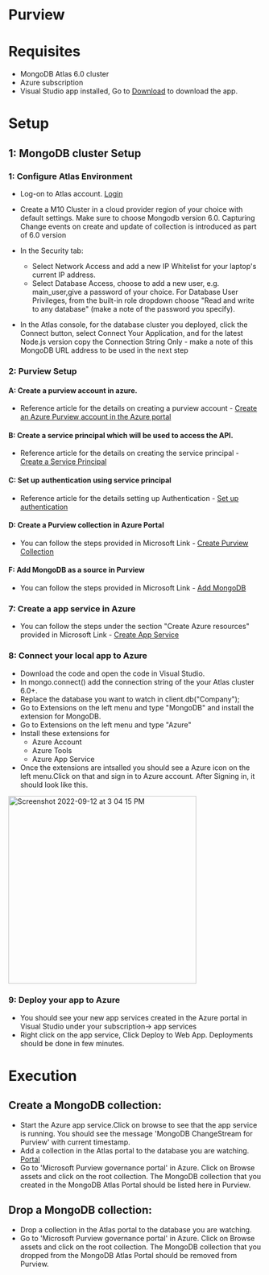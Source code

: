 # Purview

# Requisites
 - MongoDB Atlas 6.0 cluster
 - Azure subscription
 - Visual Studio app installed, Go to [Download](https://code.visualstudio.com/download) to download the app.
 
# Setup

## 1: MongoDB cluster Setup

### 1: Configure Atlas Environment

  - Log-on to Atlas account. [Login](https://account.mongodb.com/account/login)

  - Create a M10 Cluster in a cloud provider region of your choice with default settings. Make sure to choose Mongodb version 6.0. Capturing Change events on create and update of collection is introduced as part of 6.0 version
  - In the Security tab:
    - Select Network Access and add a new IP Whitelist for your laptop's current IP address.
    - Select Database Access, choose to add a new user, e.g. main_user,give a password of your choice. For Database User Privileges, from the built-in role dropdown choose "Read and write to any database" (make a note of the password you specify).
  - In the Atlas console, for the database cluster you deployed, click the Connect button, select Connect Your Application, and for the latest Node.js version copy the Connection String Only - make a note of this MongoDB URL address to be used in the next step

### 2: Purview Setup

#### A: Create a purview account in azure. 

   - Reference article for the details on creating a purview account - [Create an Azure Purview account in the Azure portal](https://docs.microsoft.com/en-us/azure/purview/create-catalog-portal)

#### B: Create a service principal which will be used to access the API.

   - Reference article for the details on creating the service principal - [Create a Service Principal](
https://docs.microsoft.com/en-us/azure/purview/tutorial-using-rest-apis#create-a-service-principal-application)

#### C: Set up authentication using service principal

   - Reference article for the details setting up Authentication - [Set up authentication](https://docs.microsoft.com/en-us/azure/purview/tutorial-using-rest-apis#set-up-authentication-using-service-principal)

#### D: Create a Purview collection in Azure Portal

  - You can follow the steps provided in Microsoft Link - [Create Purview Collection](https://docs.microsoft.com/en-us/azure/purview/quickstart-create-collection)

#### F: Add MongoDB as a source in Purview

- You can follow the steps provided in Microsoft Link - [Add MongoDB](https://docs.microsoft.com/en-us/azure/purview/register-scan-mongodb)

### 7: Create a app service in Azure

  - You can follow the steps under the section "Create Azure resources" provided in Microsoft Link - [Create App Service](https://docs.microsoft.com/en-us/azure/app-service/quickstart-nodejs?tabs=linux&pivots=development-environment-azure-portal#create-azure-resources)

### 8: Connect your local app to Azure

  - Download the code and open the code in Visual Studio.
  - In mongo.connect() add the connection string of the your Atlas cluster 6.0+.
  - Replace the database you want to watch in client.db("Company"); 
  -  Go to Extensions on the left menu and type "MongoDB" and install the extension for MongoDB.
  - Go to Extensions on the left menu and type "Azure"
  - Install these extensions for 
    - Azure Account
    - Azure Tools
    - Azure App Service
  - Once the extensions are intsalled you should see a Azure icon on the left menu.Click on that and sign in to Azure account. After Signing in, it should look like this.
   <img width="373" alt="Screenshot 2022-09-12 at 3 04 15 PM" src="https://user-images.githubusercontent.com/101181433/189621346-c3d9fef8-7fb4-4235-a5da-6e39bf2624a6.png">

### 9: Deploy your app to Azure
  - You should see your new app services created in the Azure portal in Visual Studio under your subscription-> app services
  - Right click on the app service, Click Deploy to Web App. Deployments should be done in few minutes.

    
# Execution

## Create a MongoDB collection:

  - Start the Azure app service.Click on browse to see that the app service is running. You should see the message 'MongoDB ChangeStream for Purview' with current timestamp.
  - Add a collection in the Atlas portal to the database you are watching. [Portal](https://account.mongodb.com/account/login)
  - Go to 'Microsoft Purview governance portal' in Azure. Click on Browse assets and click on the root collection. The MongoDB collection that you created in the MongoDB Atlas Portal should be listed here in Purview.

## Drop a MongoDB collection:

  -  Drop a collection in the Atlas portal to the database you are watching.
  - Go to  'Microsoft Purview governance portal' in Azure. Click on Browse assets and click on the root collection. The MongoDB collection that you dropped from the MongoDB Atlas Portal should be removed from Purview.
 
    
    
    
  


  

  
